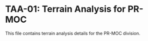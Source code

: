 # TAA-01: Terrain Analysis for PR-MOC

This file contains terrain analysis details for the PR-MOC division.
